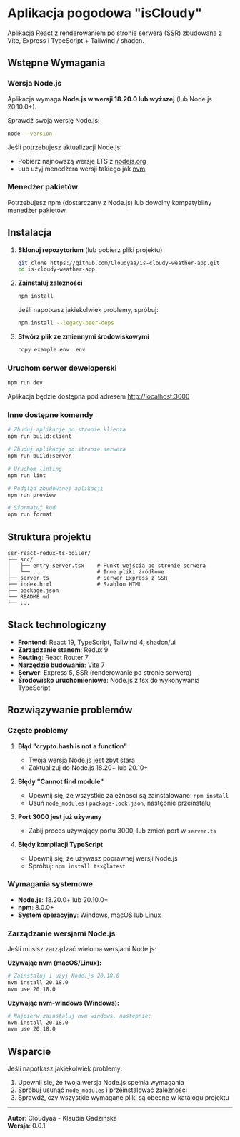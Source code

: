 # Aplikacja pogodowa "isCloudy"

Aplikacja React z renderowaniem po stronie serwera (SSR) zbudowana z Vite, Express i TypeScript + Tailwind / shadcn.

## Wstępne Wymagania

### Wersja Node.js

Aplikacja wymaga **Node.js w wersji 18.20.0 lub wyższej** (lub Node.js 20.10.0+).

Sprawdź swoją wersję Node.js:

```bash
node --version
```

Jeśli potrzebujesz aktualizacji Node.js:

- Pobierz najnowszą wersję LTS z [nodejs.org](https://nodejs.org/)
- Lub użyj menedżera wersji takiego jak [nvm](https://github.com/nvm-sh/nvm)

### Menedżer pakietów

Potrzebujesz npm (dostarczany z Node.js) lub dowolny kompatybilny menedżer pakietów.

## Instalacja

1. **Sklonuj repozytorium** (lub pobierz pliki projektu)

   ```bash
   git clone https://github.com/Cloudyaa/is-cloudy-weather-app.git
   cd is-cloudy-weather-app
   ```

2. **Zainstaluj zależności**

   ```bash
   npm install
   ```

   Jeśli napotkasz jakiekolwiek problemy, spróbuj:

   ```bash
   npm install --legacy-peer-deps
   ```
3. **Stwórz plik ze zmiennymi środowiskowymi**

   ```bash
   copy example.env .env
   ```

### Uruchom serwer deweloperski

```bash
npm run dev
```

Aplikacja będzie dostępna pod adresem [http://localhost:3000](http://localhost:3000)

### Inne dostępne komendy

```bash
# Zbuduj aplikację po stronie klienta
npm run build:client

# Zbuduj aplikację po stronie serwera
npm run build:server

# Uruchom linting
npm run lint

# Podgląd zbudowanej aplikacji
npm run preview

# Sformatuj kod
npm run format
```

## Struktura projektu

```
ssr-react-redux-ts-boiler/
├── src/
│   ├── entry-server.tsx    # Punkt wejścia po stronie serwera
│   └── ...                 # Inne pliki źródłowe
├── server.ts               # Serwer Express z SSR
├── index.html              # Szablon HTML
├── package.json
└── README.md
└── ...
```

## Stack technologiczny

- **Frontend**: React 19, TypeScript, Tailwind 4, shadcn/ui
- **Zarządzanie stanem**: Redux 9
- **Routing**: React Router 7
- **Narzędzie budowania**: Vite 7
- **Serwer**: Express 5, SSR (renderowanie po stronie serwera)
- **Środowisko uruchomieniowe**: Node.js z tsx do wykonywania TypeScript

## Rozwiązywanie problemów

### Częste problemy

1. **Błąd "crypto.hash is not a function"**
   - Twoja wersja Node.js jest zbyt stara
   - Zaktualizuj do Node.js 18.20+ lub 20.10+

2. **Błędy "Cannot find module"**
   - Upewnij się, że wszystkie zależności są zainstalowane: `npm install`
   - Usuń `node_modules` i `package-lock.json`, następnie przeinstaluj

3. **Port 3000 jest już używany**
   - Zabij proces używający portu 3000, lub zmień port w `server.ts`

4. **Błędy kompilacji TypeScript**
   - Upewnij się, że używasz poprawnej wersji Node.js
   - Spróbuj: `npm install tsx@latest`

### Wymagania systemowe

- **Node.js**: 18.20.0+ lub 20.10.0+
- **npm**: 8.0.0+
- **System operacyjny**: Windows, macOS lub Linux

### Zarządzanie wersjami Node.js

Jeśli musisz zarządzać wieloma wersjami Node.js:

**Używając nvm (macOS/Linux):**

```bash
# Zainstaluj i użyj Node.js 20.18.0
nvm install 20.18.0
nvm use 20.18.0
```

**Używając nvm-windows (Windows):**

```bash
# Najpierw zainstaluj nvm-windows, następnie:
nvm install 20.18.0
nvm use 20.18.0
```

## Wsparcie

Jeśli napotkasz jakiekolwiek problemy:

1. Upewnij się, że twoja wersja Node.js spełnia wymagania
2. Spróbuj usunąć `node_modules` i przeinstalować zależności
3. Sprawdź, czy wszystkie wymagane pliki są obecne w katalogu projektu

---

**Autor**: Cloudyaa - Klaudia Gadzinska  
**Wersja**: 0.0.1
